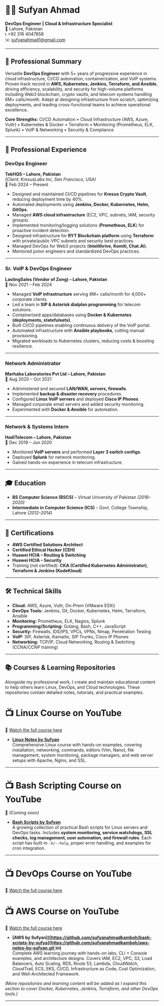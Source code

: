 # 👨‍💻 Sufyan Ahmad

**DevOps Engineer | Cloud & Infrastructure Specialist**  
📍 Lahore, Pakistan  
📞 +92 316 4047858  
✉️ sufyanahmad1@gmail.com  

---

## 🚀 Professional Summary  
Versatile **DevOps Engineer** with 5+ years of progressive experience in cloud infrastructure, CI/CD automation, containerization, and VoIP systems. Proven track record in **AWS, Kubernetes, Jenkins, Terraform, and Ansible**, driving efficiency, scalability, and security for high-volume platforms including Web3 blockchain, crypto vaults, and telecom systems handling 6M+ calls/month. Adept at designing infrastructure from scratch, optimizing deployments, and leading cross-functional teams to achieve operational excellence.  

**Core Strengths:** CI/CD Automation • Cloud Infrastructure (AWS, Azure, Vultr) • Kubernetes & Docker • Terraform • Monitoring (Prometheus, ELK, Splunk) • VoIP & Networking • Security & Compliance  

---

## 💼 Professional Experience  

### DevOps Engineer  
**TekHQS – Lahore, Pakistan**  
*(Client: KresusLabs Inc, San Francisco, USA)*  
📅 Feb 2024 – Present  

- Designed and maintained CI/CD pipelines for **Kresus Crypto Vault**, reducing deployment time by 40%.  
- Automated deployments using **Jenkins, Docker, Kubernetes, Helm, GitOps**.  
- Managed **AWS cloud infrastructure** (EC2, VPC, subnets, IAM, security groups).  
- Implemented monitoring/logging solutions (**Prometheus, ELK**) for proactive incident detection.  
- Designed infrastructure for **RYT Blockchain platform** using **Terraform** with private/public VPC subnets and security best practices.  
- Managed DevOps for Web3 projects (**Intelithrive, Komiti, Chat.AI**).  
- Mentored junior engineers and standardized DevOps practices.  

---

### Sr. VoIP & DevOps Engineer  
**LastingSales (Vendor of Zong) – Lahore, Pakistan**  
📅 Nov 2021 – Feb 2024  

- Managed **VoIP infrastructure** serving 6M+ calls/month for 4,000+ corporate clients.  
- Led a team in **SIP & Asterisk dialplan programming** for telecom solutions.  
- Containerized apps/databases using **Docker & Kubernetes (deployments, statefulsets)**.  
- Built CI/CD pipelines enabling continuous delivery of the VoIP portal.  
- Automated infrastructure with **Ansible playbooks**, cutting manual provisioning.  
- Migrated workloads to Kubernetes clusters, reducing costs & boosting resilience.  

---

### Network Administrator  
**Marhaba Laboratories Pvt Ltd – Lahore, Pakistan**  
📅 Aug 2020 – Oct 2021  

- Administered and secured **LAN/WAN, servers, firewalls**.  
- Implemented **backup & disaster recovery** procedures.  
- Configured **Linux VoIP servers** and deployed **Cisco IP Phones**.  
- Managed corporate email servers and added security monitoring.  
- Experimented with **Docker & Ansible** for automation.  

---

### Network & Systems Intern  
**HadiTelecom – Lahore, Pakistan**  
📅 Dec 2019 – Jun 2020  

- Monitored **VoIP servers** and performed **Layer 3 switch configs**.  
- Deployed **Splunk** for network monitoring.  
- Gained hands-on experience in telecom infrastructure.  

---

## 🎓 Education  

- **BS Computer Science (BSCS)** – Virtual University of Pakistan *(2016–2020)*  
- **Intermediate in Computer Science (ICS)** – Govt. College Township, Lahore *(2012–2014)*  

---

## 🏅 Certifications  

- **AWS Certified Solutions Architect**  
- **Certified Ethical Hacker (CEH)**  
- **Huawei HCIA – Routing & Switching**  
- **Huawei HCIA – Security**  
- Training (not certified): **CKA (Certified Kubernetes Administrator)**, **Terraform & Jenkins (KodeKloud)**  

---

## 🛠️ Technical Skills  

- **Cloud:** AWS, Azure, Vultr, On-Prem (VMware ESXi)  
- **DevOps Tools:** Jenkins, Git, Docker, Kubernetes, Helm, Terraform, Ansible  
- **Monitoring:** Prometheus, ELK, Nagios, Splunk  
- **Programming/Scripting:** Golang, Bash, C++, JavaScript  
- **Security:** Firewalls, IDS/IPS, VPCs, VPNs, Nmap, Penetration Testing  
- **VoIP:** SIP, Asterisk, Kamailio, SIP Trunks, Cisco IP Phones  
- **Networking:** TCP/IP, Cloud Networking, Routing & Switching (CCNA/CCNP training)  

---

## 📚 Courses & Learning Repositories  

Alongside my professional work, I create and maintain educational content to help others learn Linux, DevOps, and Cloud technologies. These repositories contain detailed notes, tutorials, and practical examples.  

# 📺 Linux Course on YouTube  
🎥 [Watch the full course here](https://youtu.be/tdxQ0O1qu9U?list=PLJB9b1bbB85HR7xXgpuWTibPWTprBEVi0)

- **[Linux Notes by Sufyan](https://github.com/sufyanahmadkamboh/linux-notes-by-sufyan)**  
  Comprehensive Linux course with hands-on examples, covering installation, networking, commands, editors (Vim, Nano), file management, system monitoring, package managers, and web server setups with Apache, Nginx, and SSL.  

---

# 📺 Bash Scripting Course on YouTube  
🎥 *(Coming soon)*  

- **[Bash Scripts by Sufyan](https://github.com/sufyanahmadkamboh/bash-scripts-by-sufyan)**  
  A growing collection of practical Bash scripts for Linux servers and DevOps tasks. Includes **system monitoring, service watchdogs, SSL checks, log management, user automation, and firewall rules**. Each script has built-in `-h/--help`, proper error handling, and examples for cron integration.  

---

# 📺 DevOps Course on YouTube  
🎥 [Watch the full course here](https://youtu.be/rUTuNee9SBA?list=PLJB9b1bbB85F23di_ydm_cZ9efYqfRzTq)


# 📺 AWS Course on YouTube  
🎥 [Watch the full course here](https://youtu.be/R6yysJg_rKE?list=PLJB9b1bbB85EabGxfihssYhe46dZRHXfn)

- **[AWS by Sufyan]([https://github.com/sufyanahmadkamboh/bash-scripts-by-sufya](https://github.com/sufyanahmadkamboh/aws-notes-by-sufyan.git )n)**  
Complete AWS learning journey with hands-on labs, CLI + Console examples, and architecture designs. Covers IAM, EC2, VPC, S3, Load Balancers, Auto Scaling, RDS, Route 53, Lambda, CloudWatch, CloudTrail, ECS, EKS, CI/CD, Infrastructure as Code, Cost Optimization, and Well-Architected Framework.


*(More repositories and learning content will be added as I expand this section to cover Docker, Kubernetes, Jenkins, Terraform, and other DevOps tools.)*  

---

